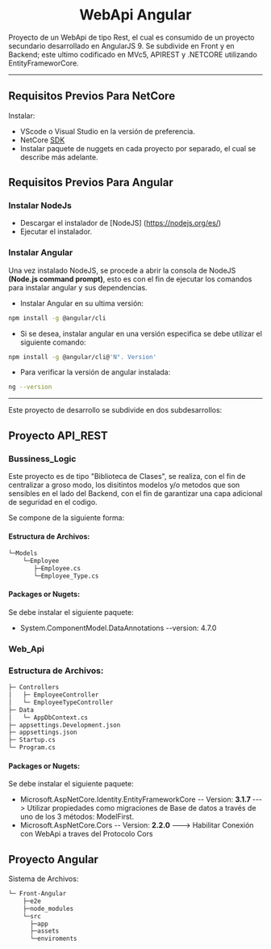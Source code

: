 <p>
    <h1 align="center"> WebApi Angular </h1>
</p>

Proyecto de un WebApi de tipo Rest, el cual es consumido de un proyecto secundario desarrollado en AngularJS 9. Se subdivide en Front y en Backend; este ultimo codificado en MVc5, APIREST y .NETCORE utilizando EntityFrameworCore.

<hr>

## Requisitos Previos Para NetCore

Instalar:
* VScode o Visual Studio en la versión de preferencia.
* NetCore [SDK](https://dotnet.microsoft.com/download/dotnet-core)
* Instalar paquete de nuggets en cada proyecto por separado, el cual se describe más adelante. 

## Requisitos Previos Para Angular

### Instalar NodeJs

* Descargar el instalador de [NodeJS] (https://nodejs.org/es/)
* Ejecutar el instalador.

### Instalar Angular
Una vez instalado NodeJS, se procede a abrir la consola de NodeJS <b>(Node.js command prompt)</b>, esto es con el fin de ejecutar los comandos para instalar angular y sus dependencias.

* Instalar Angular en su ultima versión:
```bash
npm install -g @angular/cli
```

* Si se desea, instalar angular en una versión especifica se debe utilizar el siguiente comando:
```bash
npm install -g @angular/cli@'N°. Version'
```

* Para verificar la versión de angular instalada:

```bash
ng --version
```

<hr>

Este proyecto de desarrollo se subdivide en dos subdesarrollos:  
## Proyecto API_REST


### Bussiness_Logic

Este proyecto es de tipo "Biblioteca de Clases", se realiza, con el fin de centralizar a groso modo, los disitintos modelos y/o metodos que son sensibles en el lado del Backend, con el fin de garantizar una capa adicional de seguridad en el codigo.

Se compone de la siguiente forma:

#### Estructura de Archivos:

```bash
└─Models
    └─Employee
       ├─Employee.cs
       └─Employee_Type.cs
```
#### Packages or Nugets:

Se debe instalar el siguiente paquete:

* System.ComponentModel.DataAnnotations --version: 4.7.0


### Web_Api

### Estructura de Archivos:

```bash
├─ Controllers
│   ├─ EmployeeController
│   └─ EmployeeTypeController
├─ Data
│   └─ AppDbContext.cs
├─ appsettings.Development.json
├─ appsettings.json
├─ Startup.cs
└─ Program.cs

```

#### Packages or Nugets:

Se debe instalar el siguiente paquete:

* Microsoft.AspNetCore.Identity.EntityFrameworkCore -- Version: <b> 3.1.7 </b> ---> Utilizar propiedades como migraciones de Base de datos a través de uno de los 3 métodos: ModelFirst.
* Microsoft.AspNetCore.Cors -- Version: <b> 2.2.0 </b> ---> Habilitar Conexión con WebApi a traves del Protocolo Cors

 <!-- * Microsoft.AspNetCore.Identity.EntityFrameworkCore --version:???
  * Microsoft.AspNetCore.Mvc.NewtonsoftJson --version:???
    * **VisualStudio PM>** `Install-Package Microsoft.AspNetCore.Mvc.NewtonsoftJson --Version 3.1.2`
    * **vscode CLI** `dotnet add package Microsoft.AspNetCore.Mvc.NewtonsoftJson --Version 3.1.2`
  * Microsoft.EntityFrameworkCore" --version:???
  * Microsoft.EntityFrameworkCore.InMemory --version:???
    * **VisualStudio PM>** `Install-Package Microsoft.EntityFrameworkCore.InMemory --Version 3.1`
    * **vscode CLI** 
    `dotnet add package Microsoft.EntityFrameworkCore.InMemory -Version 3.1`
  * Microsoft.EntityFrameworkCore.Sqlite --version:???
  * Microsoft.EntityFrameworkCore.SqlServer --version:???
  * Microsoft.EntityFrameworkCore.Tools --version:??? -->


## Proyecto Angular

Sistema de Archivos:

```bash
└─ Front-Angular
    ├─e2e
    ├─node_modules 
    └─src 
      ├─app
      ├─assets
      └─enviroments
```